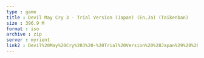 ```yaml
---
type : game
title : Devil May Cry 3 - Trial Version (Japan) (En,Ja) (Taikenban)
size : 396.9 M
format : iso
archive : zip
server : myrient
link2 : Devil%20May%20Cry%203%20-%20Trial%20Version%20%28Japan%29%20%28En%2CJa%29%20%28Taikenban%29
---
```

